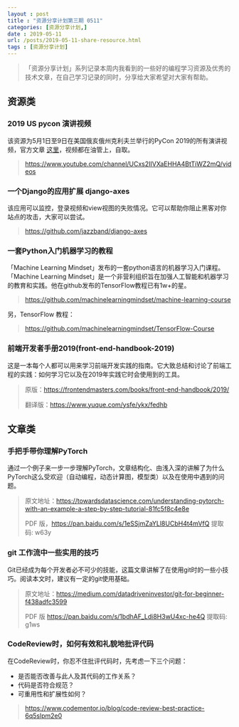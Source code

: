```yaml
---
layout : post
title : "资源分享计划第三期 0511"
categories: [资源分享计划,] 
date : 2019-05-11
url: /posts/2019-05-11-share-resource.html 
tags : [资源分享计划]
---
```


>「资源分享计划」系列记录本周内我看到的一些好的编程学习资源及优秀的技术文章，在自己学习记录的同时，分享给大家希望对大家有帮助。

## 资源类

### 2019 US pycon 演讲视频

该资源为5月1日至9日在美国俄亥俄州克利夫兰举行的PyCon 2019的所有演讲视频，官方文章 [这里](https://us.pycon.org/2019/)，视频都在油管上，自取。

> https://www.youtube.com/channel/UCxs2IIVXaEHHA4BtTiWZ2mQ/videos

### 一个Django的应用扩展 django-axes

该应用可以监控，登录视频和view视图的失败情况。它可以帮助你阻止黑客对你站点的攻击，大家可以尝试。

> https://github.com/jazzband/django-axes

### 一套Python入门机器学习的教程

「Machine Learning Mindset」发布的一套python语言的机器学习入门课程。「Machine Learning Mindset」是一个非营利组织旨在加强人工智能和机器学习的教育和实践。他在github发布的TensorFlow教程已有1w+的星。

> https://github.com/machinelearningmindset/machine-learning-course

另，TensorFlow 教程：

> https://github.com/machinelearningmindset/TensorFlow-Course

### 前端开发者手册2019(front-end-handbook-2019)

这是一本每个人都可以用来学习前端开发实践的指南。它大致总结和讨论了前端工程的实践：如何学习它以及在2019年实践它时会使用到的工具。

> 原版：https://frontendmasters.com/books/front-end-handbook/2019/
>
> 翻译版：https://www.yuque.com/ysfe/ykx/fedhb


## 文章类

### 手把手带你理解PyTorch 

通过一个例子来一步一步理解PyTorch，文章结构化、由浅入深的讲解了为什么PyTorch这么受欢迎（自动编程，动态计算图，模型类）以及在使用中遇到的问题。

> 原文地址：https://towardsdatascience.com/understanding-pytorch-with-an-example-a-step-by-step-tutorial-81fc5f8c4e8e
> 
> PDF 版，https://pan.baidu.com/s/1eSSjmZaYLl8UCbH4t4mVfQ 提取码: w63y 

### git 工作流中一些实用的技巧

Git已经成为每个开发者必不可少的技能，这篇文章讲解了在使用git时的一些小技巧。阅读本文时，建议有一定的git使用基础。

> 原文地址：https://medium.com/datadriveninvestor/git-for-beginner-f438adfc3599
> 
> PDF 版 https://pan.baidu.com/s/1bdhAF_Ldi8H3wU4xc-he4Q 提取码: g1ws 

### CodeReview时，如何有效和礼貌地批评代码

在CodeReview时，你忍不住批评代码时，先考虑一下三个问题：
- 是否能否改善与此人及其代码的工作关系？
- 代码是否符合规范？
- 可重用性和扩展性如何？

> https://www.codementor.io/blog/code-review-best-practice-6q5slpm2e0
